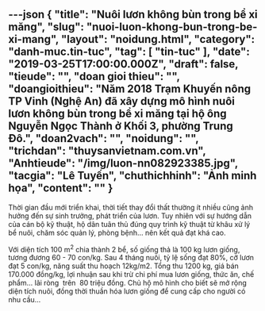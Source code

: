 ---json
{
    "title": "Nuôi lươn không bùn trong bể xi măng",
    "slug": "nuoi-luon-khong-bun-trong-be-xi-mang",
    "layout": "noidung.html",
    "category": "danh-muc.tin-tuc",
    "tag": [
        "tin-tuc"
    ],
    "date": "2019-03-25T17:00:00.000Z",
    "draft": false,
    "tieude": "",
    "doan gioi thieu": "",
    "doangioithieu": "Năm 2018 Trạm Khuyến nông TP Vinh (Nghệ An) đã xây dựng mô hình nuôi lươn không bùn trong bể xi măng tại hộ ông Nguyễn Ngọc Thành ở Khối 3, phường Trung Đô.",
    "doan2vach": "",
    "noidung": "",
    "trichdan": "thuysanvietnam.com.vn",
    "Anhtieude": "/img/luon-nn082923385.jpg",
    "tacgia": "Lê Tuyến",
    "chuthichhinh": "Ảnh minh họa",
    "__content__": ""
}
---
<p>Thời gian đầu mới triển khai, thời tiết thay đổi thất thường &iacute;t nhiều cũng ảnh hưởng đến sự sinh trưởng, ph&aacute;t triển của lươn. Tuy nhi&ecirc;n với sự hướng dẫn của c&aacute;n bộ kỹ thuật, hộ d&acirc;n tu&acirc;n thủ đ&uacute;ng quy tr&igrave;nh kỹ thuật từ kh&acirc;u xử l&yacute; bể nu&ocirc;i, chăm s&oacute;c quản l&yacute;, ph&ograve;ng bệnh&hellip; n&ecirc;n kết quả đạt kh&aacute; cao.</p>

<p>Với diện t&iacute;ch 100 m<sup>2</sup>&nbsp;chia th&agrave;nh 2 bể, số giống thả l&agrave; 100 kg lươn giống, tương đương 60 - 70 con/kg. Sau 4 th&aacute;ng nu&ocirc;i, tỷ lệ sống đạt 80%, cỡ lươn đạt 5 con/kg, năng suất thu hoạch 12kg/m2. Tổng thu 1200 kg, gi&aacute; b&aacute;n 170.000 đồng/kg, lợi nhuận sau khi trừ chi ph&iacute; mua lươn giống, thức ăn, chế phẩm... l&atilde;i r&ograve;ng&nbsp; tr&ecirc;n&nbsp; 80 triệu đồng. Chủ hộ m&ocirc; h&igrave;nh cho biết sẽ mở rộng diện t&iacute;ch nu&ocirc;i, đồng thời thuần h&oacute;a lươn giống để cung cấp cho người c&oacute; nhu cầu...</p>
